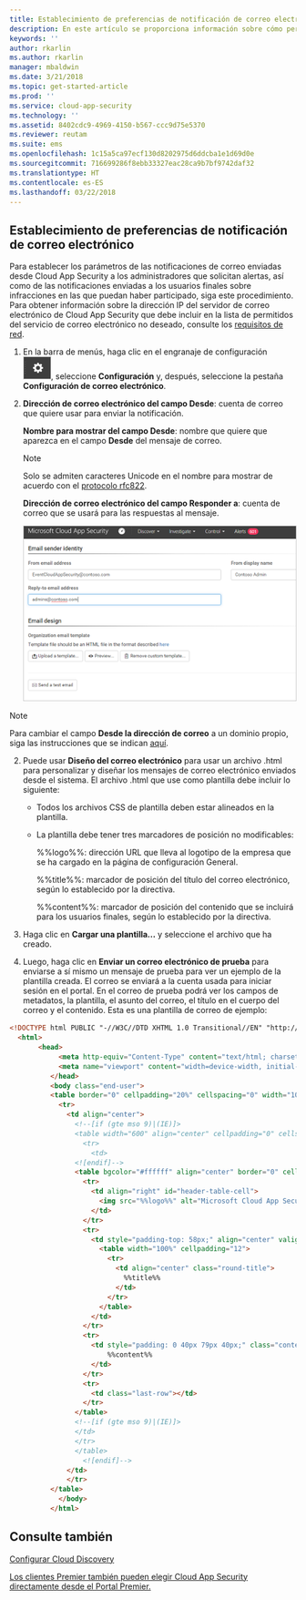 ```yaml
---
title: Establecimiento de preferencias de notificación de correo electrónico | Microsoft Docs
description: En este artículo se proporciona información sobre cómo personalizar las notificaciones de correo electrónico que Cloud App Security envía.
keywords: ''
author: rkarlin
ms.author: rkarlin
manager: mbaldwin
ms.date: 3/21/2018
ms.topic: get-started-article
ms.prod: ''
ms.service: cloud-app-security
ms.technology: ''
ms.assetid: 8402cdc9-4969-4150-b567-ccc9d75e5370
ms.reviewer: reutam
ms.suite: ems
ms.openlocfilehash: 1c15a5ca97ecf130d8202975d6ddcba1e1d69d0e
ms.sourcegitcommit: 716699286f8ebb33327eac28ca9b7bf9742daf32
ms.translationtype: HT
ms.contentlocale: es-ES
ms.lasthandoff: 03/22/2018
---
```

##  <a name="mailsettings"></a> Establecimiento de preferencias de notificación de correo electrónico  

Para establecer los parámetros de las notificaciones de correo enviadas desde Cloud App Security a los administradores que solicitan alertas, así como de las notificaciones enviadas a los usuarios finales sobre infracciones en las que puedan haber participado, siga este procedimiento. Para obtener información sobre la dirección IP del servidor de correo electrónico de Cloud App Security que debe incluir en la lista de permitidos del servicio de correo electrónico no deseado, consulte los [requisitos de red](network-requirements.md). 


1. En la barra de menús, haga clic en el engranaje de configuración ![icono de configuración](./media/settings-icon.png "settings icon"), seleccione **Configuración** y, después, seleccione la pestaña **Configuración de correo electrónico**.  

2. **Dirección de correo electrónico del campo Desde**: cuenta de correo que quiere usar para enviar la notificación.  
   
   **Nombre para mostrar del campo Desde**: nombre que quiere que aparezca en el campo **Desde** del mensaje de correo.  
   > [!NOTE]
   > Solo se admiten caracteres Unicode en el nombre para mostrar de acuerdo con el [protocolo rfc822](http://www.rfc-editor.org/rfc/rfc822.txt).

   **Dirección de correo electrónico del campo Responder a**: cuenta de correo que se usará para las respuestas al mensaje.  
  
     ![configuración de las opciones de correo](./media/mail-settings-config.png "configuración de las opciones de correo")  

  >[!NOTE]
  >Para cambiar el campo **Desde la dirección de correo** a un dominio propio, siga las instrucciones que se indican [aquí](https://mandrill.zendesk.com/hc/articles/205582277-How-do-I-add-DNS-records-for-my-sending-domains-).
  
2.  Puede usar **Diseño del correo electrónico** para usar un archivo .html para personalizar y diseñar los mensajes de correo electrónico enviados desde el sistema. El archivo .html que use como plantilla debe incluir lo siguiente:  
  
    -   Todos los archivos CSS de plantilla deben estar alineados en la plantilla.  
  
    -   La plantilla debe tener tres marcadores de posición no modificables:  
  
         %%logo%%: dirección URL que lleva al logotipo de la empresa que se ha cargado en la página de configuración General.  
  
         %%title%%: marcador de posición del título del correo electrónico, según lo establecido por la directiva.  

         %%content%%: marcador de posición del contenido que se incluirá para los usuarios finales, según lo establecido por la directiva.  
     
3.  Haga clic en **Cargar una plantilla...** y seleccione el archivo que ha creado. 

4. Luego, haga clic en **Enviar un correo electrónico de prueba** para enviarse a sí mismo un mensaje de prueba para ver un ejemplo de la plantilla creada. El correo se enviará a la cuenta usada para iniciar sesión en el portal. En el correo de prueba podrá ver los campos de metadatos, la plantilla, el asunto del correo, el título en el cuerpo del correo y el contenido.  Esta es una plantilla de correo de ejemplo: 



```html
<!DOCTYPE html PUBLIC "-//W3C//DTD XHTML 1.0 Transitional//EN" "http://www.w3.org/TR/xhtml1/DTD/xhtml1-transitional.dtd">
  <html>  
       <head>  
            <meta http-equiv="Content-Type" content="text/html; charset=UTF-8"/>  
            <meta name="viewport" content="width=device-width, initial-scale=1.0"/>  
          </head>  
          <body class="end-user">  
          <table border="0" cellpadding="20%" cellspacing="0" width="100%" id="background-table">  
            <tr>  
              <td align="center">  
                <!--[if (gte mso 9)|(IE)]>  
                <table width="600" align="center" cellpadding="0" cellspacing="0" border="0">  
                  <tr>  
                    <td>  
                <![endif]-->  
                <table bgcolor="#ffffff" align="center" border="0" cellpadding="0" cellspacing="0" style="padding-bottom: 40px;" id="container-table">  
                  <tr>  
                    <td align="right" id="header-table-cell">  
                      <img src="%%logo%%" alt="Microsoft Cloud App Security" id="org-logo" />  
                    </td>  
                  </tr>  
                  <tr>  
                    <td style="padding-top: 58px;" align="center" valign="top">  
                      <table width="100%" cellpadding="12">  
                        <tr>  
                          <td align="center" class="round-title">  
                            %%title%%  
                          </td>  
                        </tr>  
                      </table>  
                    </td>  
                  </tr>  
                  <tr>  
                    <td style="padding: 0 40px 79px 40px;" class="content-table-cell" align="left" valign="top">  
                        %%content%%  
                    </td>  
                  </tr>  
                  <tr>  
                    <td class="last-row"></td>  
                  </tr>  
                </table>  
                <!--[if (gte mso 9)|(IE)]>  
                </td>  
                </tr>  
                </table>  
                  <![endif]-->  
              </td>  
              </tr>  
          </table>  
            </body>  
          </html>  
   ```
  

  
  

  
    
## <a name="see-also"></a>Consulte también  
[Configurar Cloud Discovery](set-up-cloud-discovery.md)   

[Los clientes Premier también pueden elegir Cloud App Security directamente desde el Portal Premier.](https://premier.microsoft.com/)  
  
  